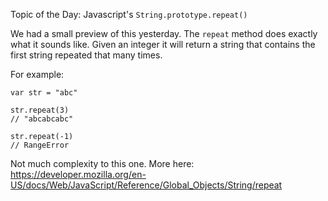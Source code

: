 Topic of the Day: Javascript's `String.prototype.repeat()`

We had a small preview of this yesterday.  The `repeat` method does exactly what it sounds like.  Given an integer it will return a string that contains the first string repeated that many times.

For example:

```
var str = "abc"

str.repeat(3)
// "abcabcabc"

str.repeat(-1)
// RangeError
```

Not much complexity to this one.   More here:
https://developer.mozilla.org/en-US/docs/Web/JavaScript/Reference/Global_Objects/String/repeat
